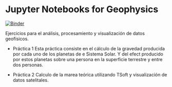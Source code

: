 # Jupyter Notebooks for Geophysics

[![Binder](https://mybinder.org/badge_logo.svg)](https://mybinder.org/v2/gh/ladominguez/Jupyter_Geophysics/master)

Ejercicios para el análisis, procesamiento y visualización de datos geofísicos. 
* Práctica 1
  Esta práctica consiste en el cálculo de la gravedad producida por cada uno de los planetas de e Sistema Solar. Y del efect producido por estos planetas sobre una persona en la superficie terrestre y entre dos personas. 
 
 * Práctica 2
  Calculo de la marea teórica utilizando TSoft y visualización de datos satelitales.
